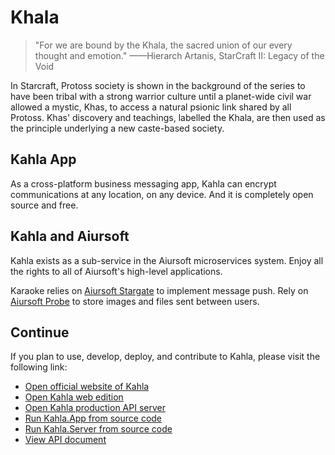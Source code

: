 # Khala

>"For we are bound by the Khala, the sacred union of our every thought and emotion."
>——Hierarch Artanis, StarCraft II: Legacy of the Void

In Starcraft, Protoss society is shown in the background of the series to have been tribal with a strong warrior culture until a planet-wide civil war allowed a mystic, Khas, to access a natural psionic link shared by all Protoss. Khas' discovery and teachings, labelled the Khala, are then used as the principle underlying a new caste-based society.  

## Kahla App

As a cross-platform business messaging app, Kahla can encrypt communications at any location, on any device. And it is completely open source and free.

## Kahla and Aiursoft

Kahla exists as a sub-service in the Aiursoft microservices system. Enjoy all the rights to all of Aiursoft's high-level applications.

Karaoke relies on [Aiursoft Stargate](../Stargate/What%20is%20Stargate.md) to implement message push. Rely on [Aiursoft Probe](../Integrated%20Website/Getting%20Started.md) to store images and files sent between users.

## Continue

If you plan to use, develop, deploy, and contribute to Kahla, please visit the following link:

* [Open official website of Kahla](https://www.kahla.app)
* [Open Kahla web edition](https://web.kahla.app)
* [Open Kahla production API server](https://server.kahla.app)
* [Run Kahla.App from source code](https://github.com/AiursoftWeb/Kahla.App)
* [Run Kahla.Server from source code](https://github.com/AiursoftWeb/Kahla)
* [View API document](./Before%20connecting.md)
